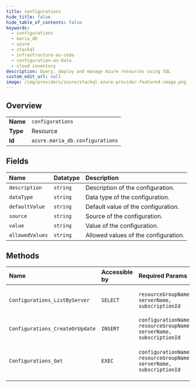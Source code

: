 ```yaml
---
title: configurations
hide_title: false
hide_table_of_contents: false
keywords:
  - configurations
  - maria_db
  - azure    
  - stackql
  - infrastructure-as-code
  - configuration-as-data
  - cloud inventory
description: Query, deploy and manage Azure resources using SQL
custom_edit_url: null
image: /img/providers/azure/stackql-azure-provider-featured-image.png
---
```

  
    

## Overview
<table><tbody>
<tr><td><b>Name</b></td><td><code>configurations</code></td></tr>
<tr><td><b>Type</b></td><td>Resource</td></tr>
<tr><td><b>Id</b></td><td><code>azure.maria_db.configurations</code></td></tr>
</tbody></table>

## Fields
| Name | Datatype | Description |
|:-----|:---------|:------------|
| `description` | `string` | Description of the configuration. |
| `dataType` | `string` | Data type of the configuration. |
| `defaultValue` | `string` | Default value of the configuration. |
| `source` | `string` | Source of the configuration. |
| `value` | `string` | Value of the configuration. |
| `allowedValues` | `string` | Allowed values of the configuration. |
## Methods
| Name | Accessible by | Required Params | Description |
|:-----|:--------------|:----------------|:------------|
| `Configurations_ListByServer` | `SELECT` | `resourceGroupName, serverName, subscriptionId` | List all the configurations in a given server. |
| `Configurations_CreateOrUpdate` | `INSERT` | `configurationName, resourceGroupName, serverName, subscriptionId` | Updates a configuration of a server. |
| `Configurations_Get` | `EXEC` | `configurationName, resourceGroupName, serverName, subscriptionId` | Gets information about a configuration of server. |
